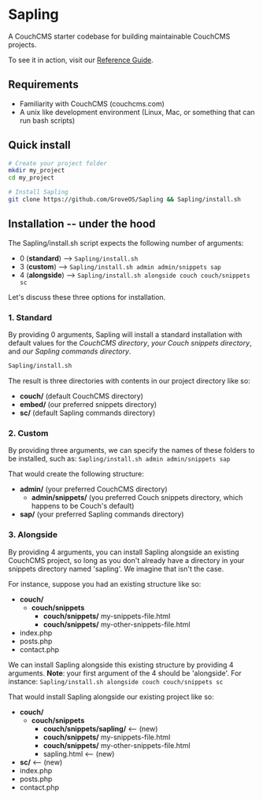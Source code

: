 # Sapling
A CouchCMS starter codebase for building maintainable CouchCMS projects.

To see it in action, visit our <a href="https://github.com/GroveOS/Sapling/docs">Reference Guide</a>.

## Requirements
- Familiarity with CouchCMS (couchcms.com)
- A unix like development environment (Linux, Mac, or something that can run bash scripts)

## Quick install
```bash
# Create your project folder
mkdir my_project
cd my_project

# Install Sapling
git clone https://github.com/GroveOS/Sapling && Sapling/install.sh
```

## Installation -- under the hood
The Sapling/install.sh script expects the following number of arguments:
- 0 (**standard**) --> `Sapling/install.sh`
- 3 (**custom**) --> `Sapling/install.sh admin admin/snippets sap`
- 4 (**alongside**) --> `Sapling/install.sh alongside couch couch/snippets sc`

Let's discuss these three options for installation.

### 1. Standard
By providing 0 arguments, Sapling will install a standard installation with default values for the _CouchCMS directory_, _your Couch snippets directory_, and _our Sapling commands directory_.
```bash
Sapling/install.sh
```
The result is three directories with contents in our project directory like so:
- **couch/** (default CouchCMS directory)
- **embed/** (our preferred snippets directory)
- **sc/** (default Sapling commands directory)

### 2. Custom
By providing three arguments, we can specify the names of these folders to be installed, such as:
`Sapling/install.sh admin admin/snippets sap`

That would create the following structure:
- **admin/** (your preferred CouchCMS directory)
	- **admin/snippets/** (you preferred Couch snippets directory, which happens to be Couch's default)
- **sap/** (your preferred Sapling commands directory)

### 3. Alongside
By providing 4 arguments, you can install Sapling alongside an existing CouchCMS project, so long as you don't already have a directory in your snippets directory named 'sapling'. We imagine that isn't the case.

For instance, suppose you had an existing structure like so:
- **couch/**
	- **couch/snippets**
		- **couch/snippets/** my-snippets-file.html
		- **couch/snippets/** my-other-snippets-file.html
- index.php
- posts.php
- contact.php

We can install Sapling alongside this existing structure by providing 4 arguments. **Note**: your first argument of the 4 should be 'alongside'. For instance:
`Sapling/install.sh alongside couch couch/snippets sc`

That would install Sapling alongside our existing project like so:
- **couch/**
	- **couch/snippets**
		- **couch/snippets/sapling/** <-- (new)
		- **couch/snippets/** my-snippets-file.html
		- **couch/snippets/** my-other-snippets-file.html
		- sapling.html <-- (new)
- **sc/** <-- (new)
- index.php
- posts.php
- contact.php